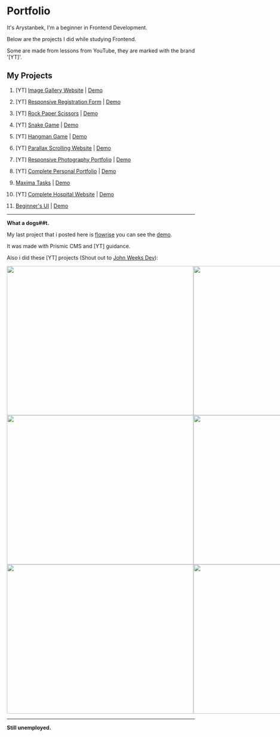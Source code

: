 # Portfolio
It's Arystanbek, I'm a beginner in Frontend Development.

Below are the projects I did while studying Frontend.

Some are made from lessons from YouTube, they are marked with the brand '[YT]'.

## My Projects
1. [YT] [Image Gallery Website](https://github.com/Cholicer/01_Image_Gallery_Website) | [Demo](https://cholicer.github.io/01_Image_Gallery_Website/)

2. [YT] [Responsive Registration Form](https://github.com/Cholicer/02_Responsive_Registration_Form) | [Demo](https://cholicer.github.io/02_Responsive_Registration_Form/)

3. [YT] [Rock Paper Scissors](https://github.com/Cholicer/03_Rock_Paper_Scissors) | [Demo](https://cholicer.github.io/03_Rock_Paper_Scissors/)

4. [YT] [Snake Game](https://github.com/Cholicer/04_Snake_Game) | [Demo](https://cholicer.github.io/04_Snake_Game/)

5. [YT] [Hangman Game](https://github.com/Cholicer/05_Hangman_Game) | [Demo](https://cholicer.github.io/05_Hangman_Game/)

6. [YT] [Parallax Scrolling Website](https://github.com/Cholicer/06_Parallax_Scrolling_Website) | [Demo](https://cholicer.github.io/06_Parallax_Scrolling_Website/)

7. [YT] [Responsive Photography Portfolio](https://github.com/Cholicer/07_Responsive_Photography_Portfolio) | [Demo](https://cholicer.github.io/07_Responsive_Photography_Portfolio/)

8. [YT] [Complete Personal Portfolio](https://github.com/Cholicer/08_Complete_Personal_Portfolio) | [Demo](https://cholicer.github.io/08_Complete_Personal_Portfolio/)

9. [Maxima Tasks](https://github.com/Cholicer/09_Maxima_Tasks) | [Demo](https://cholicer.github.io/09_Maxima_Tasks/)

10. [YT] [Complete Hospital Website](https://github.com/Cholicer/10_Complete_Hospital_Website) | [Demo](https://cholicer.github.io/10_Complete_Hospital_Website/)

11. [Beginner's UI](https://github.com/Cholicer/11_Beginners_UI) | [Demo](https://cholicer.github.io/11_Beginners_UI/)
    
---

**What a dogs##t.**

My last project that i posted here is [flowrise](https://github.com/Cholicer/flowrise-nuxt-arsy) you can see the [demo](https://flowrise-nuxt-arsy.vercel.app/). 

It was made with Prismic CMS and [YT] guidance.


Also i did these [YT] projects (Shout out to [John Weeks Dev](https://www.youtube.com/@johnweeksdev)):

<div style="display: grid; grid-template-columns: 1fr 1fr;">
    <img href="https://youtu.be/ZzuqwqP1wAQ?si=LLsaQtHidpfID-zm" src="https://github.com/Cholicer/Portfolio/assets/58261264/5e866687-d0e8-4ea6-85e3-1079cac65266" width="500" height="400">
    <img href="https://youtu.be/E-cg6Bqaxm0?si=qe4Qhs3POglHNG9Q" src="https://github.com/Cholicer/Portfolio/assets/58261264/397bf97c-9866-48a0-baa1-8a3182c3ec1a" width="500" height="400">
    <img href="https://youtu.be/KE5sQiHRZQg?si=0JhLyO6oL3qD9oXB" src="https://github.com/Cholicer/Portfolio/assets/58261264/2f5c5054-c009-4f2f-8b22-5cce10ec45fe" width="500" height="400">
    <img href="https://youtu.be/dVcCRFVhz74?si=SnpV890gY2-f0RSt" src="https://github.com/Cholicer/Portfolio/assets/58261264/14bdf5b5-1ffb-4ab1-9339-548fee64d1f6" width="500" height="400">
    <img href="https://youtu.be/UPxId0g4QyI?si=YpvaC5g4dhmdfdaj" src="https://github.com/Cholicer/Portfolio/assets/58261264/4f84d51b-4bb4-4992-b543-b974e699a82c" width="500" height="400">
    <img href="https://youtu.be/UPxId0g4QyI?si=YpvaC5g4dhmdfdaj" src="https://github.com/Cholicer/Portfolio/assets/58261264/0bfe5ee3-068d-46af-b4b3-4ea929025b0a" width="500" height="400">
</div>

---

**Still unemployed.**
